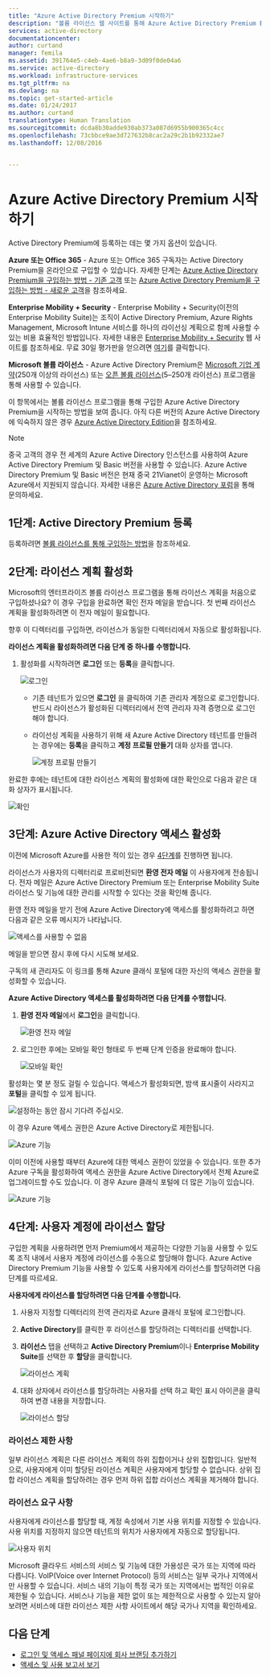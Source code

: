 ```yaml
---
title: "Azure Active Directory Premium 시작하기"
description: "볼륨 라이선스 웹 사이트를 통해 Azure Active Directory Premium Edition을 등록하는 방법을 설명하는 항목입니다."
services: active-directory
documentationcenter: 
author: curtand
manager: femila
ms.assetid: 391764e5-c4eb-4ae6-b8a9-3d09f0de04a6
ms.service: active-directory
ms.workload: infrastructure-services
ms.tgt_pltfrm: na
ms.devlang: na
ms.topic: get-started-article
ms.date: 01/24/2017
ms.author: curtand
translationtype: Human Translation
ms.sourcegitcommit: dcda8b30adde930ab373a087d6955b900365c4cc
ms.openlocfilehash: 73cbbce9ae3d727632b8cac2a29c2b1b92332ae7
ms.lasthandoff: 12/08/2016


---
```

# <a name="getting-started-with-azure-active-directory-premium"></a>Azure Active Directory Premium 시작하기
Active Directory Premium에 등록하는 데는 몇 가지 옵션이 있습니다. 

**Azure 또는 Office 365** - Azure 또는 Office 365 구독자는 Active Directory Premium을 온라인으로 구입할 수 있습니다. 자세한 단계는 [Azure Active Directory Premium을 구입하는 방법 - 기존 고객](https://channel9.msdn.com/Series/Azure-Active-Directory-Videos-Demos/How-to-Purchase-Azure-Active-Directory-Premium-Existing-Customer) 또는 [Azure Active Directory Premium을 구입하는 방법 - 새로운 고객](https://channel9.msdn.com/Series/Azure-Active-Directory-Videos-Demos/How-to-Purchase-Azure-Active-Directory-Premium-New-Customers)을 참조하세요.  

**Enterprise Mobility + Security** - Enterprise Mobility + Security(이전의 Enterprise Mobility Suite)는 조직이 Active Directory Premium, Azure Rights Management, Microsoft Intune 서비스를 하나의 라이선싱 계획으로 함께 사용할 수 있는 비용 효율적인 방법입니다. 자세한 내용은 [Enterprise Mobility + Security](https://www.microsoft.com/en-us/server-cloud/enterprise-mobility/overview.aspx) 웹 사이트를 참조하세요. 무료 30일 평가판을 얻으려면 [여기](https://portal.office.com/Signup/Signup.aspx?OfferId=2E63A04D-BE0B-4A0F-A8CF-407C1C299221&dl=EMS&ali=1#0)를 클릭합니다.

**Microsoft 볼륨 라이선스** - Azure Active Directory Premium은 [Microsoft 기업 계약](https://www.microsoft.com/en-us/licensing/licensing-programs/enterprise.aspx)(250개 이상의 라이선스) 또는 [오픈 볼륨 라이선스](https://www.microsoft.com/en-us/licensing/licensing-programs/open-license.aspx)(5–250개 라이선스) 프로그램을 통해 사용할 수 있습니다.

이 항목에서는 볼륨 라이선스 프로그램을 통해 구입한 Azure Active Directory Premium을 시작하는 방법을 보여 줍니다. 아직 다른 버전의 Azure Active Directory에 익숙하지 않은 경우 [Azure Active Directory Edition](active-directory-editions.md)을 참조하세요.  

> [!NOTE]
> 중국 고객의 경우 전 세계의 Azure Active Directory 인스턴스를 사용하여 Azure Active Directory Premium 및 Basic 버전을 사용할 수 있습니다. Azure Active Directory Premium 및 Basic 버전은 현재 중국 21Vianet이 운영하는 Microsoft Azure에서 지원되지 않습니다. 자세한 내용은 [Azure Active Directory 포럼](https://feedback.azure.com/forums/169401-azure-active-directory/)을 통해 문의하세요.
> 
> 

## <a name="step-1-sign-up-for-active-directory-premium"></a>1단계: Active Directory Premium 등록
등록하려면 [볼륨 라이선스를 통해 구입하는 방법](http://www.microsoft.com/en-us/licensing/how-to-buy/how-to-buy.aspx)을 참조하세요.

## <a name="step-2-activate-your-license-plan"></a>2단계: 라이선스 계획 활성화
Microsoft의 엔터프라이즈 볼륨 라이선스 프로그램을 통해 라이선스 계획을 처음으로 구입하셨나요?
이 경우 구입을 완료하면 확인 전자 메일을 받습니다.
첫 번째 라이선스 계획을 활성화하려면 이 전자 메일이 필요합니다.

향후 이 디렉터리를 구입하면, 라이선스가 동일한 디렉터리에서 자동으로 활성화됩니다.

**라이선스 계획을 활성화하려면 다음 단계 중 하나를 수행합니다.**

1. 활성화를 시작하려면 **로그인** 또는 **등록**을 클릭합니다.
   
    ![로그인][1]

    - 기존 테넌트가 있으면 **로그인** 을 클릭하여 기존 관리자 계정으로 로그인합니다. 반드시 라이선스가 활성화된 디렉터리에서 전역 관리자 자격 증명으로 로그인해야 합니다.

    - 라이선싱 계획을 사용하기 위해 새 Azure Active Directory 테넌트를 만들려는 경우에는 **등록**을 클릭하고 **계정 프로필 만들기** 대화 상자를 엽니다.

        ![계정 프로필 만들기][2]

완료한 후에는 테넌트에 대한 라이선스 계획의 활성화에 대한 확인으로 다음과 같은 대화 상자가 표시됩니다.

![확인][3]

## <a name="step-3-activate-your-azure-active-directory-access"></a>3단계: Azure Active Directory 액세스 활성화
이전에 Microsoft Azure를 사용한 적이 있는 경우 [4단계](#step-4-assign-license-to-user-accounts)를 진행하면 됩니다. 

라이선스가 사용자의 디렉터리로 프로비전되면 **환영 전자 메일** 이 사용자에게 전송됩니다. 전자 메일은 Azure Active Directory Premium 또는 Enterprise Mobility Suite 라이선스 및 기능에 대한 관리를 시작할 수 있다는 것을 확인해 줍니다. 

환영 전자 메일을 받기 전에 Azure Active Directory에 액세스를 활성화하려고 하면 다음과 같은 오류 메시지가 나타납니다. 

![액세스를 사용할 수 없음][9]

메일을 받으면 잠시 후에 다시 시도해 보세요.

구독의 새 관리자도 이 링크를 통해 Azure 클래식 포털에 대한 자신의 액세스 권한을 활성화할 수 있습니다.

**Azure Active Directory 액세스를 활성화하려면 다음 단계를 수행합니다.**

1. **환영 전자 메일**에서 **로그인**을 클릭합니다. 
   
    ![환영 전자 메일][4]
2. 로그인한 후에는 모바일 확인 형태로 두 번째 단계 인증을 완료해야 합니다.
   
    ![모바일 확인][5]

활성화는 몇 분 정도 걸릴 수 있습니다. 액세스가 활성화되면, 밤색 표시줄이 사라지고 **포털**을 클릭할 수 있게 됩니다.

![설정하는 동안 잠시 기다려 주십시오.][6]

이 경우 Azure 액세스 권한은 Azure Active Directory로 제한됩니다.

![Azure 기능][7]

이미 이전에 사용할 때부터 Azure에 대한 액세스 권한이 있었을 수 있습니다. 또한 추가 Azure 구독을 활성화하여 액세스 권한을 Azure Active Directory에서 전체 Azure로 업그레이드할 수도 있습니다. 이 경우 Azure 클래식 포털에 더 많은 기능이 있습니다.

![Azure 기능][8]

## <a name="step-4-assign-license-to-user-accounts"></a>4단계: 사용자 계정에 라이선스 할당
구입한 계획을 사용하려면 먼저 Premium에서 제공하는 다양한 기능을 사용할 수 있도록 조직 내에서 사용자 계정에 라이선스를 수동으로 할당해야 합니다. Azure Active Directory Premium 기능을 사용할 수 있도록 사용자에게 라이선스를 할당하려면 다음 단계를 따르세요.

**사용자에게 라이선스를 할당하려면 다음 단계를 수행합니다.**

1. 사용자 지정할 디렉터리의 전역 관리자로 Azure 클래식 포털에 로그인합니다.
2. **Active Directory**를 클릭한 후 라이선스를 할당하려는 디렉터리를 선택합니다.
3. **라이선스** 탭을 선택하고 **Active Directory Premium**이나 **Enterprise Mobility Suite**를 선택한 후 **할당**을 클릭합니다.
   
    ![라이선스 계획][10]
4. 대화 상자에서 라이선스를 할당하려는 사용자를 선택 하고 확인 표시 아이콘을 클릭하여 변경 내용을 저장합니다.
   
    ![라이선스 할당][11]

### <a name="license-restrictions"></a>라이선스 제한 사항
일부 라이선스 계획은 다른 라이선스 계획의 하위 집합이거나 상위 집합입니다. 일반적으로, 사용자에게 이미 할당된 라이선스 계획은 사용자에게 할당할 수 없습니다. 상위 집합 라이선스 계획을 할당하려는 경우 먼저 하위 집합 라이선스 계획을 제거해야 합니다.

### <a name="license-requirements"></a>라이선스 요구 사항
사용자에게 라이선스를 할당할 때, 계정 속성에서 기본 사용 위치를 지정할 수 있습니다. 사용 위치를 지정하지 않으면 테넌트의 위치가 사용자에게 자동으로 할당됩니다.

![사용자 위치][12]

Microsoft 클라우드 서비스의 서비스 및 기능에 대한 가용성은 국가 또는 지역에 따라 다릅니다. VoIP(Voice over Internet Protocol) 등의 서비스는 일부 국가나 지역에서만 사용할 수 있습니다. 서비스 내의 기능이 특정 국가 또는 지역에서는 법적인 이유로 제한될 수 있습니다. 서비스나 기능을 제한 없이 또는 제한적으로 사용할 수 있는지 알아보려면 서비스에 대한 라이선스 제한 사항 사이트에서 해당 국가나 지역을 확인하세요.

## <a name="whats-next"></a>다음 단계
* [로그인 및 액세스 패널 페이지에 회사 브랜딩 추가하기](active-directory-add-company-branding.md)
* [액세스 및 사용 보고서 보기](active-directory-view-access-usage-reports.md)

<!--Image references-->
[1]: ./media/active-directory-get-started-premium/MOLSEmail.png
[2]: ./media/active-directory-get-started-premium/MOLSAccountProfile.png
[3]: ./media/active-directory-get-started-premium/MOLSThankYou.png
[4]: ./media/active-directory-get-started-premium/AADEmail.png
[5]: ./media/active-directory-get-started-premium/SignUppage.png
[6]: ./media/active-directory-get-started-premium/Subscriptionspage.png
[7]: ./media/active-directory-get-started-premium/Premiuminportal.png
[8]: ./media/active-directory-get-started-premium/Premiuminportal_large.png
[9]: ./media/active-directory-get-started-premium/Signuppage_oops.png
[10]: ./media/active-directory-get-started-premium/contosolicenseplan.png
[11]: ./media/active-directory-get-started-premium/Assignlicensespicker.png
[12]: ./media/active-directory-get-started-premium/Usagelocation.png

